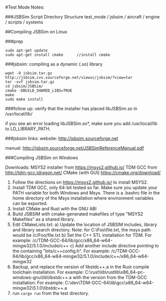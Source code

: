#Test Mode Notes:

###JSBSim Script Directory Structure
test_mode / jsbsim / aircraft
                   / engine
                   / scripts
                   / systems


##Compiling JSBSim on Linux

###prep
```
sudo apt-get update
sudo apt-get install cmake      //install cmake
```

###jsbsim:  compiling as a dynamic (.so) library
```
wget -O jsbsim.tar.gz http://jsbsim.cvs.sourceforge.net/viewvc/jsbsim/?view=tar
tar -xvf jsbsim.tar.gz
cd jsbsim/JSBSim/
cmake -DBUILD_SHARED_LIBS=TRUE
make
sudo make install
```

###follow up:
verify that the installer has placed libJSBSim.so in /usr/local/lib/

if you see an error loading libJSBSim.so*, make sure you add /usr/local/lib to LD_LIBRARY_PATH. 

###jsbsim links:
website:  http://jsbsim.sourceforge.net

manual:   http://jsbsim.sourceforge.net/JSBSimReferenceManual.pdf



###Compiling JSBSim on Windows

Downloads:
    MSYS2 installer from https://msys2.github.io/
    TDM GCC from http://tdm-gcc.tdragon.net/
    CMake (with GUI) https://cmake.org/download/

1) Follow the directions on https://msys2.github.io/ to install MSYS2.
2) Install TDM GCC, only 64-bit tested so far. Make sure you update your PATH variable for both Windows and Msys. There is a .bashrc file in the home directory of the Msys installation where environment variables can be exported.
3) Install CMake and Rust with the GNU ABI
4) Build JSBSIM with cmake-generated makefiles of type "MSYS2 Makefiles" as a shared library.
5) Edit CMakeLists.txt:
    a) Update the location of JSBSIM includes, library and library search directory. Note: for C:\Foo\file.txt, the msys path would be /c/Foo/file.txt
    b) Set the C++ STL installation for TDM. For example: /c/TDM-GCC-64/lib/gcc/x86_64-w64-mingw32/5.1.0/include/c++
    c) Add another include directive pointing to the containing "bits/c++config.h". For example: /c/TDM-GCC-64/lib/gcc/x86_64-w64-mingw32/5.1.0/include/c++/x86_64-w64-mingw32
6) Backup, and replace the version of libstdc++.a in the Rust compile toolchain installation. For example: C:\rust\lib\rustlib\x86_64-pc-windows-gnu\lib\libstdc++.a with the version from the TDM-GCC installation: For example: C:\dev\TDM-GCC-64\lib\gcc\x86_64-w64-mingw32\5.1.0\libstdc++.a
7) run `cargo run` from the test directory.

